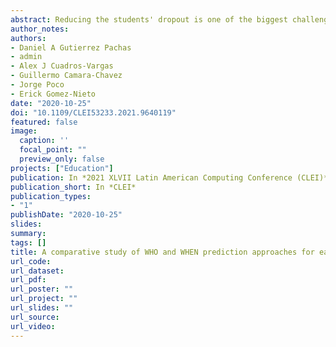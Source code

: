 ```yaml
---
abstract: Reducing the students' dropout is one of the biggest challenges faced by educational institutions, especially in underdeveloped countries. Identification of the student with the highest risk of dropping out is generally used to apply corrective actions (WHO). Therefore, it is also important to determine WHEN a student will drop out, which is fundamental to planning preventive actions. In this work, we perform a study to quantitatively compare several approaches to address the early identification of dropout students in universities. We categorize our study into three main methods families, i.e., analytical methods, traditional classification methods, and probabilistic methods. The first is exploited at preprocessing step for selecting significant variables into the dropout identification task. The second uses machine learning models to classify students into dropout prone or non-dropout prone classes. The third family uses survival models to determine when the student would desert. To evaluate the predictive capacity of the classification models, the Kappa coefficient was incorporated into the usual machine learning metrics and shows that Kappa is handy for evaluating performance in unbalanced data. Similarly, in the survival models, the concordance index was applied to evaluate the predictive capacity. Our approach was applied over a real data set of Peruvian university graduate students to identify when and who will drop out.
author_notes:
authors:
- Daniel A Gutierrez Pachas 
- admin
- Alex J Cuadros-Vargas
- Guillermo Camara-Chavez
- Jorge Poco
- Erick Gomez-Nieto
date: "2020-10-25"  
doi: "10.1109/CLEI53233.2021.9640119"
featured: false
image:
  caption: ''
  focal_point: ""
  preview_only: false
projects: ["Education"]
publication: In *2021 XLVII Latin American Computing Conference (CLEI)*
publication_short: In *CLEI*
publication_types:
- "1"
publishDate: "2020-10-25"
slides: 
summary: 
tags: []
title: A comparative study of WHO and WHEN prediction approaches for early identification of university students at dropout risk
url_code: 
url_dataset: 
url_pdf: 
url_poster: ""
url_project: ""
url_slides: ""
url_source: 
url_video: 
---
```



